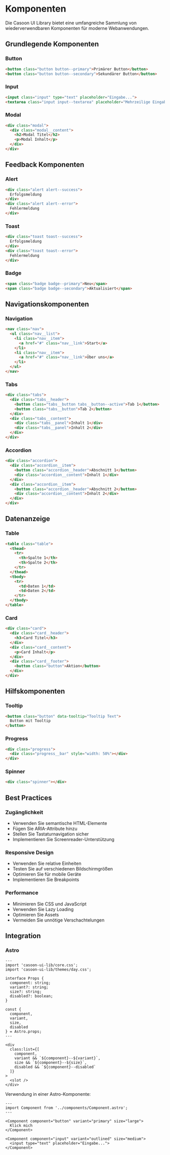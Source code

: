 # Komponenten

Die Casoon UI Library bietet eine umfangreiche Sammlung von wiederverwendbaren Komponenten für moderne Webanwendungen.

## Grundlegende Komponenten

### Button

```html
<button class="button button--primary">Primärer Button</button>
<button class="button button--secondary">Sekundärer Button</button>
```

### Input

```html
<input class="input" type="text" placeholder="Eingabe...">
<textarea class="input input--textarea" placeholder="Mehrzeilige Eingabe..."></textarea>
```

### Modal

```html
<div class="modal">
  <div class="modal__content">
    <h2>Modal Titel</h2>
    <p>Modal Inhalt</p>
  </div>
</div>
```

## Feedback Komponenten

### Alert

```html
<div class="alert alert--success">
  Erfolgsmeldung
</div>
<div class="alert alert--error">
  Fehlermeldung
</div>
```

### Toast

```html
<div class="toast toast--success">
  Erfolgsmeldung
</div>
<div class="toast toast--error">
  Fehlermeldung
</div>
```

### Badge

```html
<span class="badge badge--primary">Neu</span>
<span class="badge badge--secondary">Aktualisiert</span>
```

## Navigationskomponenten

### Navigation

```html
<nav class="nav">
  <ul class="nav__list">
    <li class="nav__item">
      <a href="#" class="nav__link">Start</a>
    </li>
    <li class="nav__item">
      <a href="#" class="nav__link">Über uns</a>
    </li>
  </ul>
</nav>
```

### Tabs

```html
<div class="tabs">
  <div class="tabs__header">
    <button class="tabs__button tabs__button--active">Tab 1</button>
    <button class="tabs__button">Tab 2</button>
  </div>
  <div class="tabs__content">
    <div class="tabs__panel">Inhalt 1</div>
    <div class="tabs__panel">Inhalt 2</div>
  </div>
</div>
```

### Accordion

```html
<div class="accordion">
  <div class="accordion__item">
    <button class="accordion__header">Abschnitt 1</button>
    <div class="accordion__content">Inhalt 1</div>
  </div>
  <div class="accordion__item">
    <button class="accordion__header">Abschnitt 2</button>
    <div class="accordion__content">Inhalt 2</div>
  </div>
</div>
```

## Datenanzeige

### Table

```html
<table class="table">
  <thead>
    <tr>
      <th>Spalte 1</th>
      <th>Spalte 2</th>
    </tr>
  </thead>
  <tbody>
    <tr>
      <td>Daten 1</td>
      <td>Daten 2</td>
    </tr>
  </tbody>
</table>
```

### Card

```html
<div class="card">
  <div class="card__header">
    <h3>Card Titel</h3>
  </div>
  <div class="card__content">
    <p>Card Inhalt</p>
  </div>
  <div class="card__footer">
    <button class="button">Aktion</button>
  </div>
</div>
```

## Hilfskomponenten

### Tooltip

```html
<button class="button" data-tooltip="Tooltip Text">
  Button mit Tooltip
</button>
```

### Progress

```html
<div class="progress">
  <div class="progress__bar" style="width: 50%"></div>
</div>
```

### Spinner

```html
<div class="spinner"></div>
```

## Best Practices

### Zugänglichkeit

- Verwenden Sie semantische HTML-Elemente
- Fügen Sie ARIA-Attribute hinzu
- Stellen Sie Tastaturnavigation sicher
- Implementieren Sie Screenreader-Unterstützung

### Responsive Design

- Verwenden Sie relative Einheiten
- Testen Sie auf verschiedenen Bildschirmgrößen
- Optimieren Sie für mobile Geräte
- Implementieren Sie Breakpoints

### Performance

- Minimieren Sie CSS und JavaScript
- Verwenden Sie Lazy Loading
- Optimieren Sie Assets
- Vermeiden Sie unnötige Verschachtelungen

## Integration

### Astro

```astro
---
import 'casoon-ui-lib/core.css';
import 'casoon-ui-lib/themes/day.css';

interface Props {
  component: string;
  variant?: string;
  size?: string;
  disabled?: boolean;
}

const {
  component,
  variant,
  size,
  disabled
} = Astro.props;
---

<div 
  class:list={[
    component,
    variant && `${component}--${variant}`,
    size && `${component}--${size}`,
    disabled && `${component}--disabled`
  ]}
>
  <slot />
</div>
```

Verwendung in einer Astro-Komponente:

```astro
---
import Component from '../components/Component.astro';
---

<Component component="button" variant="primary" size="large">
  Klick mich
</Component>

<Component component="input" variant="outlined" size="medium">
  <input type="text" placeholder="Eingabe...">
</Component>
``` 
